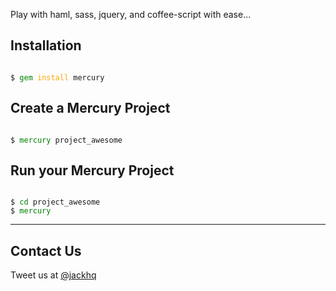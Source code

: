 Play with haml, sass, jquery, and coffee-script with ease...

## Installation

<pre><code>
$ <span style='color:green'>gem</span> <span style='color:orange'>install</span> mercury
</code></pre>

## Create a Mercury Project

<pre><code>
$ <span style='color:green'>mercury</span> project_awesome
</code></pre>

## Run your Mercury Project

<pre><code>
$ <span style='color:green'>cd</span> project_awesome
$ <span style='color:green'>mercury</span   >
</code></pre>

----

## Contact Us

Tweet us at [@jackhq](http://twitter.com/jackhq)



